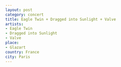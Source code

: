 ```yaml
---
layout: post
category: concert
title: Eagle Twin + Dragged into Sunlight + Valve
artists: 
- Eagle Twin
- Dragged into Sunlight
- Valve
place: 
- Glazart
country: France
city: Paris
---
```


